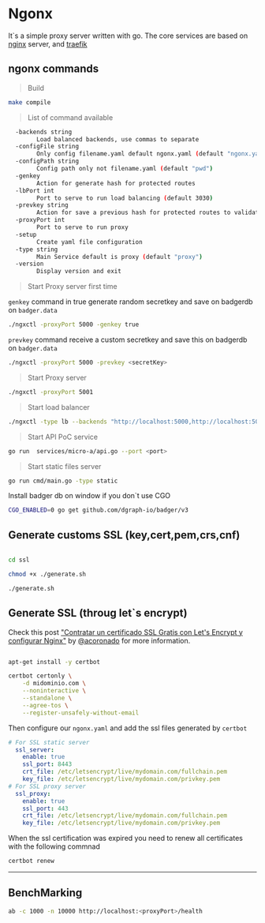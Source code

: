 # Ngonx

It`s a simple proxy server written with go.
The core services are based on [nginx](https://github.com/nginx) server, and [traefik](https://github.com/traefik/traefik)


## ngonx commands

> Build

```bash
make compile
```

> List of command available

```bash
  -backends string
        Load balanced backends, use commas to separate
  -configFile string
        Only config filename.yaml default ngonx.yaml (default "ngonx.yaml")
  -configPath string
        Config path only not filename.yaml (default "pwd")
  -genkey
        Action for generate hash for protected routes
  -lbPort int
        Port to serve to run load balancing (default 3030)
  -prevkey string
        Action for save a previous hash for protected routes to validate JWT
  -proxyPort int
        Port to serve to run proxy
  -setup
        Create yaml file configuration
  -type string
        Main Service default is proxy (default "proxy")
  -version
        Display version and exit
```

> Start Proxy server first time 

`genkey` command in true generate random secretkey and save on badgerdb on `badger.data`

```bash
./ngxctl -proxyPort 5000 -genkey true
```

`prevkey` command receive a custom secretkey and save this on badgerdb on `badger.data`

```bash
./ngxctl -proxyPort 5000 -prevkey <secretKey>
```

> Start Proxy server

```bash
./ngxctl -proxyPort 5001
```

> Start load balancer

```bash
./ngxctl -type lb --backends "http://localhost:5000,http://localhost:5001,http://localhost:5002"
```

> Start API PoC service

```bash
go run  services/micro-a/api.go --port <port>
```

> Start static files server

```bash
go run cmd/main.go -type static
```

Install badger db on window if you don`t use CGO
```bash
CGO_ENABLED=0 go get github.com/dgraph-io/badger/v3
```

## Generate customs SSL (key,cert,pem,crs,cnf)

```bash

cd ssl

chmod +x ./generate.sh

./generate.sh
```

## Generate SSL (throug let`s encrypt)

Check this post ["Contratar un certificado SSL Gratis con Let's Encrypt y configurar Nginx"](https://www.albertcoronado.com/2020/05/05/contratar-un-certificado-ssl-gratis-con-lets-encrypt-y-configurar-nginx/ "Contratar un certificado SSL Gratis con Let's Encrypt y configurar Nginx") by [@acoronado](https://www.albertcoronado.com/) for more information.

```bash

apt-get install -y certbot

certbot certonly \
    -d midominio.com \
    --noninteractive \
    --standalone \
    --agree-tos \
    --register-unsafely-without-email
```

Then configure our `ngonx.yaml` and add the ssl files generated by `certbot`

```yaml
# For SSL static server
  ssl_server:
    enable: true
    ssl_port: 8443
    crt_file: /etc/letsencrypt/live/mydomain.com/fullchain.pem
    key_file: /etc/letsencrypt/live/mydomain.com/privkey.pem
# For SSL proxy server
  ssl_proxy:
    enable: true
    ssl_port: 443
    crt_file: /etc/letsencrypt/live/mydomain.com/fullchain.pem
    key_file: /etc/letsencrypt/live/mydomain.com/privkey.pem
```

When the ssl certification was expired you need to renew all certificates
with the following commnad

```bash
certbot renew
```

---


BenchMarking
------------

```bash
ab -c 1000 -n 10000 http://localhost:<proxyPort>/health
```